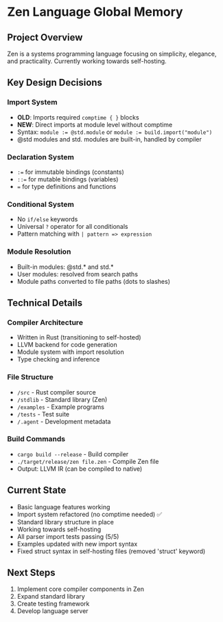 # Zen Language Global Memory

## Project Overview
Zen is a systems programming language focusing on simplicity, elegance, and practicality. Currently working towards self-hosting.

## Key Design Decisions

### Import System
- **OLD**: Imports required `comptime { }` blocks
- **NEW**: Direct imports at module level without comptime
- Syntax: `module := @std.module` or `module := build.import("module")`
- @std modules and std. modules are built-in, handled by compiler

### Declaration System  
- `:=` for immutable bindings (constants)
- `::=` for mutable bindings (variables)
- `=` for type definitions and functions

### Conditional System
- No `if/else` keywords
- Universal `?` operator for all conditionals
- Pattern matching with `| pattern => expression`

### Module Resolution
- Built-in modules: @std.* and std.*
- User modules: resolved from search paths
- Module paths converted to file paths (dots to slashes)

## Technical Details

### Compiler Architecture
- Written in Rust (transitioning to self-hosted)
- LLVM backend for code generation
- Module system with import resolution
- Type checking and inference

### File Structure
- `/src` - Rust compiler source
- `/stdlib` - Standard library (Zen)
- `/examples` - Example programs
- `/tests` - Test suite
- `/.agent` - Development metadata

### Build Commands
- `cargo build --release` - Build compiler
- `./target/release/zen file.zen` - Compile Zen file
- Output: LLVM IR (can be compiled to native)

## Current State
- Basic language features working
- Import system refactored (no comptime needed) ✅
- Standard library structure in place
- Working towards self-hosting
- All parser import tests passing (5/5)
- Examples updated with new import syntax
- Fixed struct syntax in self-hosting files (removed 'struct' keyword)

## Next Steps
1. Implement core compiler components in Zen
2. Expand standard library
3. Create testing framework
4. Develop language server